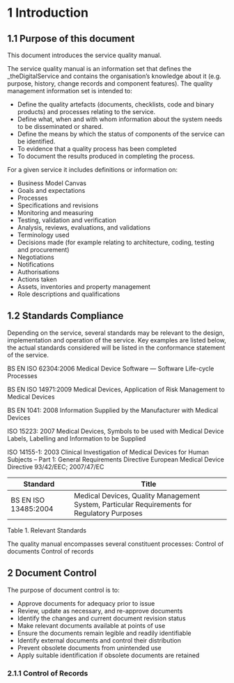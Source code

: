 
# 1	Introduction 

## 1.1	Purpose of this document

This document introduces the service quality manual. 

The service quality manual is an information set that defines the _theDigitalService and contains the organisation’s knowledge about it (e.g. purpose, history, change records and component features).
The quality management information set is intended to:

*    Define the quality artefacts (documents, checklists, code and binary products) and processes relating to the service.
*    Define what, when and with whom information about the system needs to be disseminated or shared.
*    Define the means by which the status of components of the service can be identified.
*    To evidence that a quality process has been completed
*    To document the results produced in completing the process.
 
For a given service it includes definitions or information on:
*    Business Model Canvas
*    Goals and expectations
*    Processes
*    Specifications and revisions
*    Monitoring and measuring
*    Testing, validation and verification
*    Analysis, reviews, evaluations, and validations
*    Terminology used
*    Decisions made (for example relating to architecture, coding, testing and procurement)
*    Negotiations
*    Notifications
*    Authorisations
*    Actions taken
*    Assets, inventories and property management
*    Role descriptions and qualifications

## 1.2	Standards Compliance

Depending on the service, several standards may be relevant to the design, implementation and operation of the service. Key examples are listed below, the actual standards considered will be listed in the conformance statement of the service.
	

BS EN ISO 62304:2006	Medical Device Software — Software Life-cycle Processes

BS EN ISO 14971:2009	Medical Devices, Application of Risk Management to Medical Devices

BS EN 1041: 2008	Information Supplied by the Manufacturer with Medical Devices

ISO 15223: 2007	Medical Devices, Symbols to be used with Medical Device Labels, Labelling and Information to be Supplied

ISO 14155-1: 2003	Clinical Investigation of Medical Devices for Human Subjects – Part 1:
General Requirements
Directive	European Medical Device Directive 93/42/EEC; 2007/47/EC

|Standard   | Title  |
|---|---|
|BS EN ISO 13485:2004   | Medical Devices, Quality Management System, Particular Requirements for Regulatory Purposes  | 

Table 1. Relevant Standards

The quality manual encompasses several constituent processes:
Control of documents
Control of records

 
## 2	Document Control
The purpose of document control is to:
*    Approve documents for adequacy prior to issue
*    Review, update as necessary, and re-approve documents
*    Identify the changes and current document revision status
*    Make relevant documents available at points of use
*    Ensure the documents remain legible and readily identifiable
*    Identify external documents and control their distribution
*    Prevent obsolete documents from unintended use
*    Apply suitable identification if obsolete documents are retained

### 2.1.1	Control of Records

